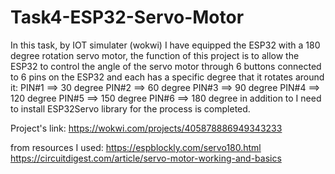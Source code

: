 # Task4-ESP32-Servo-Motor

In this task, by IOT simulater (wokwi) I have equipped the ESP32 with a 180 degree rotation servo motor, the function of this project is to allow the ESP32 to control the angle of the servo motor through 6 buttons connected to 6 pins on the ESP32 and each has a specific degree that it rotates around it:
PIN#1 ==> 30  degree
PIN#2 ==> 60  degree
PIN#3 ==> 90  degree
PIN#4 ==> 120 degree
PIN#5 ==> 150 degree
PIN#6 ==> 180 degree
in addition to I need to install ESP32Servo library for the process is completed.

Project's link:
https://wokwi.com/projects/405878886949343233

from resources I used:
https://espblockly.com/servo180.html
https://circuitdigest.com/article/servo-motor-working-and-basics
